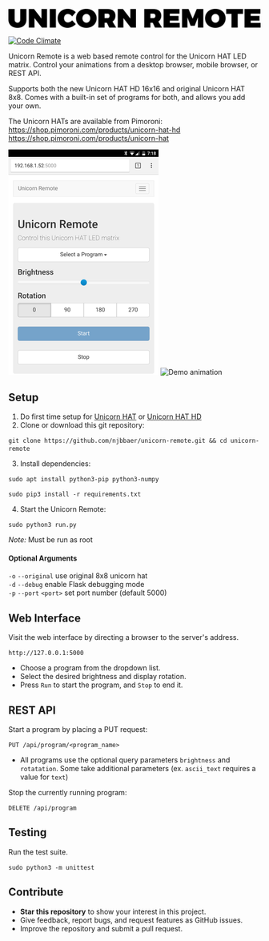 ![Unicorn Remote Logo](media/logo.png)

[![Code Climate](https://codeclimate.com/github/njbbaer/unicorn-remote/badges/gpa.svg)](https://codeclimate.com/github/njbbaer/unicorn-remote)

Unicorn Remote is a web based remote control for the Unicorn HAT LED matrix. Control your animations from a desktop browser, mobile browser, or REST API.

Supports both the new Unicorn HAT HD 16x16 and original Unicorn HAT 8x8. Comes with a built-in set of  programs for both, and allows you add your own.

The Unicorn HATs are available from Pimoroni:  
https://shop.pimoroni.com/products/unicorn-hat-hd
https://shop.pimoroni.com/products/unicorn-hat


![Web UI screenshot](media/webui_screenshot.png) ![Demo animation](media/demo_animation.gif)


## Setup
1. Do first time setup for [Unicorn HAT](https://github.com/pimoroni/unicorn-hat) or [Unicorn HAT HD](https://github.com/pimoroni/unicorn-hat-hd) 
2. Clone or download this git repository:
```
git clone https://github.com/njbbaer/unicorn-remote.git && cd unicorn-remote
```

3. Install dependencies:
```
sudo apt install python3-pip python3-numpy
```
```
sudo pip3 install -r requirements.txt
```

4. Start the Unicorn Remote:
```
sudo python3 run.py
```
*Note:* Must be run as root


#### Optional Arguments
`-o` `--original` use original 8x8 unicorn hat  
`-d` `--debug` enable Flask debugging mode  
`-p` `--port` `<port>` set port number (default 5000)



## Web Interface
Visit the web interface by directing a browser to the server's address.
```
http://127.0.0.1:5000
```

* Choose a program from the dropdown list.
* Select the desired brightness and display rotation.
* Press `Run` to start the program, and `Stop` to end it.


## REST API
Start a program by placing a PUT request:
```
PUT /api/program/<program_name>
```
* All programs use the optional query parameters `brightness` and `rotatation`. Some take additional parameters (ex. `ascii_text` requires a value for `text`)

Stop the currently running program:
```
DELETE /api/program
```


## Testing
Run the test suite.
```
sudo python3 -m unittest
```


## Contribute
* **Star this repository** to show your interest in this project.
* Give feedback, report bugs, and request features as GitHub issues.
* Improve the repository and submit a pull request.

